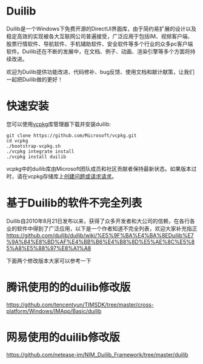 # Duilib

Duilib是一个Windows下免费开源的DirectUI界面库，由于简约易扩展的设计以及稳定高效的实现被各大互联网公司普遍接受，广泛应用于包括IM、视频客户端、股票行情软件、导航软件、手机辅助软件、安全软件等多个行业的众多pc客户端软件。Duilib还在不断的发展中，在文档、例子、动画、渲染引擎等多个方面将持续改进。

欢迎为Duilib提供功能改进、代码修补、bug反馈、使用文档和献计献策，让我们一起把Duilib做的更好！

# 快速安装

您可以使用[vcpkg](https://github.com/Microsoft/vcpkg)库管理器下载并安装duilib:

    git clone https://github.com/Microsoft/vcpkg.git
    cd vcpkg
    ./bootstrap-vcpkg.sh
    ./vcpkg integrate install
    ./vcpkg install duilib

vcpkg中的duilib库由Microsoft团队成员和社区贡献者保持最新状态。如果版本过时，请在vcpkg存储库上[创建问题或请求请求](https://github.com/Microsoft/vcpkg)。

# 基于Duilib的软件不完全列表
Duilib自2010年8月21日发布以来，获得了众多开发者和大公司的信赖，在各行各业的软件中得到了广泛应用，以下是一个作者知道不完全列表，欢迎大家补充指正
https://github.com/duilib/duilib/wiki/%E5%9F%BA%E4%BA%8EDuilib%E7%9A%84%E8%BD%AF%E4%BB%B6%E4%B8%8D%E5%AE%8C%E5%85%A8%E5%88%97%E8%A1%A8

下面两个修改版本大家可以参考一下

# 腾讯使用的的duilib修改版
https://github.com/tencentyun/TIMSDK/tree/master/cross-platform/Windows/IMApp/Basic/duilib

# 网易使用的duilib修改版
https://github.com/netease-im/NIM_Duilib_Framework/tree/master/duilib

